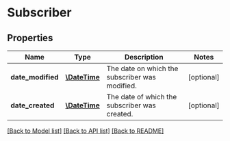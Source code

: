 # Subscriber

## Properties
Name | Type | Description | Notes
------------ | ------------- | ------------- | -------------
**date_modified** | [**\DateTime**](\DateTime.md) | The date on which the subscriber was modified. | [optional] 
**date_created** | [**\DateTime**](\DateTime.md) | The date of which the subscriber was created. | [optional] 

[[Back to Model list]](../../README.md#documentation-for-models) [[Back to API list]](../../README.md#documentation-for-api-endpoints) [[Back to README]](../../README.md)

